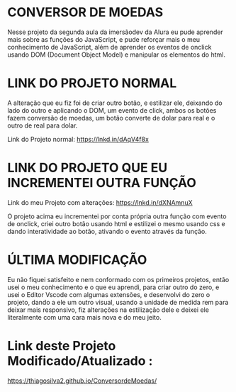 # CONVERSOR DE MOEDAS

Nesse projeto da segunda aula da imersãodev da Alura eu pude aprender mais sobre as funções do JavaScript, e pude reforçar mais o meu conhecimento de JavaScript, além de aprender os eventos de onclick usando DOM (Document Object Model) e manipular os elementos do html.

# LINK DO PROJETO NORMAL
A alteração que eu fiz foi de criar outro botão, e estilizar ele, deixando do lado do outro e aplicando o DOM, um evento de click, ambos os botões fazem conversão de moedas, um botão converte de dolar para real e o outro de real para dolar.

Link do Projeto normal: https://lnkd.in/dAqV4f8x

# LINK DO PROJETO QUE EU INCREMENTEI OUTRA  FUNÇÃO
Link do meu Projeto com alterações: https://lnkd.in/dXNAmnuX

O projeto acima eu incrementei por conta própria outra função com evento de onclick, criei outro botão usando html e estilizei  o mesmo usando css e dando interatividade  ao botão, ativando o evento através da função.

# ÚLTIMA MODIFICAÇÃO 

Eu não fiquei satisfeito e nem conformado com os primeiros projetos, então usei o meu conhecimento e o que eu aprendi, para criar outro do zero, e usei o Editor Vscode com algumas extensões, e desenvolvi  do zero o projeto, dando a ele um outro visual, usando a unidade de medida rem para deixar mais responsivo, fiz alterações na estilização dele e deixei ele literalmente com uma cara mais nova e do meu jeito.

# Link deste Projeto Modificado/Atualizado :
https://thiagosilva2.github.io/ConversordeMoedas/
